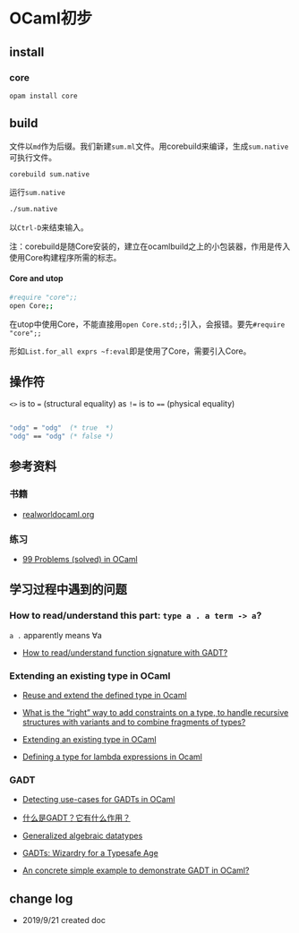 # OCaml初步

## install

### core

`opam install core`

## build

文件以`md`作为后缀。我们新建`sum.ml`文件。用corebuild来编译，生成`sum.native`可执行文件。

`corebuild sum.native`

运行`sum.native`

``` bash
./sum.native
```

以`Ctrl-D`来结束输入。

注：corebuild是随Core安装的，建立在ocamlbuild之上的小包装器，作用是传入使用Core构建程序所需的标志。

#### Core and utop

``` bash
#require "core";;
open Core;;
```

在utop中使用Core，不能直接用`open Core.std;;`引入，会报错。要先`#require "core";;`

形如`List.for_all exprs ~f:eval`即是使用了Core，需要引入Core。

## 操作符

`<>` is to `=` (structural equality) as `!=` is to `==` (physical equality)

``` OCaml

"odg" = "odg"  (* true  *)
"odg" == "odg" (* false *)

```

## 参考资料

### 书籍

- [realworldocaml.org](https://dev.realworldocaml.org/variants.html)

### 练习

- [99 Problems (solved) in OCaml](https://ocaml.org/learn/tutorials/99problems.html)

## 学习过程中遇到的问题

### How to read/understand this part: `type a . a term -> a`?

 `a .` apparently means ∀a

 - [How to read/understand function signature with GADT?](https://discuss.ocaml.org/t/how-to-read-understand-function-signature-with-gadt/2250)


### Extending an existing type in OCaml

- [Reuse and extend the defined type in Ocaml](https://stackoverflow.com/questions/6881652/reuse-and-extend-the-defined-type-in-ocaml)

- [What is the “right” way to add constraints on a type, to handle recursive structures with variants and to combine fragments of types?](https://discuss.ocaml.org/t/what-is-the-right-way-to-add-constraints-on-a-type-to-handle-recursive-structures-with-variants-and-to-combine-fragments-of-types/2810)

- [Extending an existing type in OCaml](https://stackoverflow.com/questions/1746743/extending-an-existing-type-in-ocaml)

- [Defining a type for lambda expressions in Ocaml](https://stackoverflow.com/questions/7369615/defining-a-type-for-lambda-expressions-in-ocaml)

### GADT

- [Detecting use-cases for GADTs in OCaml](https://mads-hartmann.com/ocaml/2015/01/05/gadt-ocaml.html)

- [什么是GADT？它有什么作用？](https://www.zhihu.com/question/67043774)

- [Generalized algebraic datatypes](https://caml.inria.fr/pub/docs/manual-ocaml/manual033.html)

- [GADTs: Wizardry for a Typesafe Age](https://dttw.tech/posts/SkHN2ZlEG)

 - [An concrete simple example to demonstrate GADT in OCaml?](https://stackoverflow.com/questions/27864200/an-concrete-simple-example-to-demonstrate-gadt-in-ocaml)



## change log

- 2019/9/21 created doc
